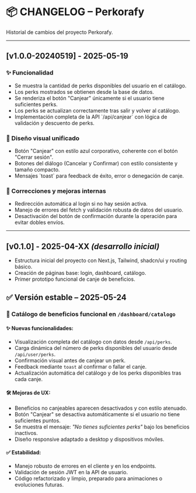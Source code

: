 # 📦 CHANGELOG – Perkorafy

Historial de cambios del proyecto Perkorafy.

---

## [v1.0.0-20240519] - 2025-05-19

### ✨ Funcionalidad
- Se muestra la cantidad de perks disponibles del usuario en el catálogo.
- Los perks mostrados se obtienen desde la base de datos.
- Se renderiza el botón "Canjear" únicamente si el usuario tiene suficientes perks.
- Los perks se actualizan correctamente tras salir y volver al catálogo.
- Implementación completa de la API \`/api/canjear\` con lógica de validación y descuento de perks.

### 🎨 Diseño visual unificado
- Botón "Canjear" con estilo azul corporativo, coherente con el botón "Cerrar sesión".
- Botones del diálogo (Cancelar y Confirmar) con estilo consistente y tamaño compacto.
- Mensajes \`toast\` para feedback de éxito, error o denegación de canje.

### 🐛 Correcciones y mejoras internas
- Redirección automática al login si no hay sesión activa.
- Manejo de errores del fetch y validación robusta de datos del usuario.
- Desactivación del botón de confirmación durante la operación para evitar dobles envíos.

---

## [v0.1.0] - 2025-04-XX *(desarrollo inicial)*

- Estructura inicial del proyecto con Next.js, Tailwind, shadcn/ui y routing básico.
- Creación de páginas base: login, dashboard, catálogo.
- Primer prototipo funcional de canje de beneficios.


## ✅ Versión estable – 2025-05-24

### 🎯 Catálogo de beneficios funcional en `/dashboard/catalogo`

#### ✨ Nuevas funcionalidades:
- Visualización completa del catálogo con datos desde `/api/perks`.
- Carga dinámica del número de perks disponibles del usuario desde `/api/user/perks`.
- Confirmación visual antes de canjear un perk.
- Feedback mediante `toast` al confirmar o fallar el canje.
- Actualización automática del catálogo y de los perks disponibles tras cada canje.

#### 🛠 Mejoras de UX:
- Beneficios no canjeables aparecen desactivados y con estilo atenuado.
- Botón "Canjear" se desactiva automáticamente si el usuario no tiene suficientes puntos.
- Se muestra el mensaje: *"No tienes suficientes perks"* bajo los beneficios inactivos.
- Diseño responsive adaptado a desktop y dispositivos móviles.

#### ✅ Estabilidad:
- Manejo robusto de errores en el cliente y en los endpoints.
- Validación de sesión JWT en la API de usuario.
- Código refactorizado y limpio, preparado para animaciones o evoluciones futuras.
